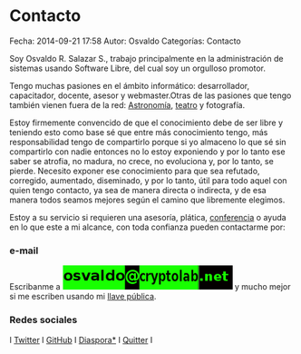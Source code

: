 Contacto
==================================

Fecha: 2014-09-21 17:58
Autor: Osvaldo
Categorías: Contacto

Soy Osvaldo R. Salazar S., trabajo principalmente en la administración de sistemas usando Software Libre, del cual soy un orgulloso promotor.

Tengo muchas pasiones en el ámbito informático: desarrollador, capacitador, docente, asesor y webmaster.Otras de las pasiones que tengo también vienen fuera de la red: <a href="https://salazarysanchez.github.io/categorias/astronomia.html">Astronomía</a>, <a href="https://salazarysanchez.github.io/categorias/teatro.html">teatro</a> y fotografía.

Estoy firmemente convencido de que el conocimiento debe de ser libre y teniendo esto como base sé que entre más conocimiento tengo, más responsabilidad tengo de compartirlo porque si yo almaceno lo que sé sin compartirlo con nadie entonces no lo estoy exponiendo y por lo tanto ese saber se atrofia, no madura, no crece, no evoluciona y, por lo tanto, se pierde. Necesito exponer ese conocimiento para que sea refutado, corregido, aumentado, diseminado, y por lo tanto, útil para todo aquel con quien tengo contacto, ya sea de manera directa o indirecta, y de esa manera todos seamos mejores según el camino que libremente elegimos.

Estoy a su servicio si requieren una asesoría, plática, <a href="https://salazarysanchez.github.io/categorias/conferencias.html">conferencia</a> o ayuda en lo que este a mi alcance, con toda confianza pueden contactarme por:

### e-mail

Escribanme a 
<img class="img-responsive" style="margin-left" src="contacto/Correo02.png">
y mucho mejor si me escriben usando mi <a href="contacto/0x342E8CE1.asc">llave pública</a>.

### Redes sociales

I <a href="http://twitter.com/osvaldo_salazar">Twitter</a> I <a href="http://github.com/ChicoXXX">GitHub</a> I <a href="https://poddery.com/people/77a27da593d0e844">Diaspora*</a> I <a href="https://quitter.se/chico">Quitter</a> I
